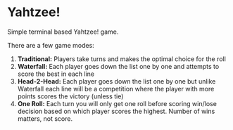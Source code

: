 # Yahtzee!

Simple terminal based Yahtzee! game.

There are a few game modes:

1. **Traditional:** Players take turns and makes the optimal choice for the roll
2. **Waterfall:** Each player goes down the list one by one and attempts to score the best in each line
3. **Head-2-Head:** Each player goes down the list one by one but unlike Waterfall each line will be a competition where the player with more points scores the victory (unless tie)
4. **One Roll:** Each turn you will only get one roll before scoring win/lose decision based on which player scores the highest.  Number of wins matters, not score.